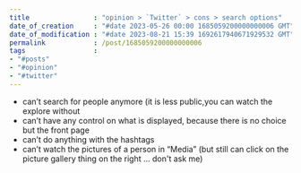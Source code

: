 ```yaml
---
title                : "opinion > `Twitter` > cons > search options"
date_of_creation     : "#date 2023-05-26 00:00 1685059200000000006 GMT"
date_of_modification : "#date 2023-08-21 15:39 1692617940671929532 GMT"
permalink            : /post/1685059200000000006
tags                 : 
- "#posts"
- "#opinion"
- "#twitter"
---
```

   
- can’t search for people anymore (it is less public,you can watch the explore without
- can’t have any control on what is displayed, because there is no choice but the front page
- can’t do anything with the hashtags
- can’t watch the pictures of a person in “Media” (but still can click on the picture gallery thing on the right ... don't ask me)